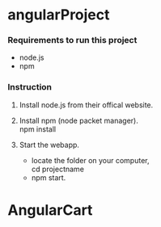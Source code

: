 # angularProject

### Requirements to run this project

* node.js
* npm

### Instruction
1) Install node.js from their offical website.

2) Install npm (node packet manager).<br/>
   npm install

4) Start the webapp.
    * locate the folder on your computer, <br/>
      cd projectname
    * npm start.
# AngularCart
